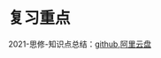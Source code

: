 # 复习重点

2021-思修-知识点总结：[github](https://github.com/SCUBioGuide/SCU-Biology-Guide/blob/main/大一上/思想道德与法制/复习重点/2021-思修-知识点总结.pptx),[阿里云盘](https://www.aliyundrive.com/s/dLUtZ622CuZ)

